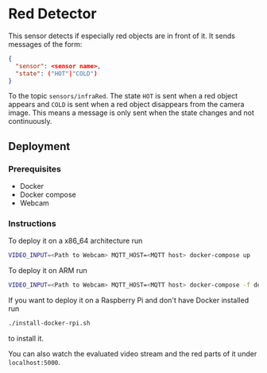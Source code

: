 # Red Detector

This sensor detects if especially red objects are in front of it. It sends messages of the form:

``` json
{
  "sensor": <sensor name>,
  "state": ("HOT"|"COLD")
}
```
To the topic `sensors/infraRed`. The state `HOT` is sent when a red object appears and `COLD` is sent when a red object disappears from the camera image. This means a message is only sent when the state changes and not continuously. 

## Deployment

### Prerequisites
- Docker
- Docker compose
- Webcam

### Instructions

To deploy it on a x86_64 architecture run

``` bash
VIDEO_INPUT=<Path to Webcam> MQTT_HOST=<MQTT host> docker-compose up
```

To deploy it on ARM run

``` bash
VIDEO_INPUT=<Path to Webcam> MQTT_HOST=<MQTT host> docker-compose -f docker-compose-arm.yml up
```

If you want to deploy it on a Raspberry Pi and don't have Docker installed run

``` bash
./install-docker-rpi.sh
```

to install it.

You can also watch the evaluated video stream and the red parts of it under `localhost:5000`.
